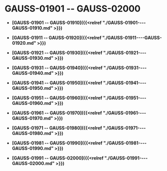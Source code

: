 # GAUSS-01901 -- GAUSS-02000<a name="ZH-CN_TOPIC_0302073341"></a>

-   **[GAUSS-01901 -- GAUSS-01910]({{<relref "./GAUSS-01901----GAUSS-01910.md" >}})**  

-   **[GAUSS-01911 -- GAUSS-01920]({{<relref "./GAUSS-01911----GAUSS-01920.md" >}})**  

-   **[GAUSS-01921 -- GAUSS-01930]({{<relref "./GAUSS-01921----GAUSS-01930.md" >}})**  

-   **[GAUSS-01931 -- GAUSS-01940]({{<relref "./GAUSS-01931----GAUSS-01940.md" >}})**  

-   **[GAUSS-01941 -- GAUSS-01950]({{<relref "./GAUSS-01941----GAUSS-01950.md" >}})**  

-   **[GAUSS-01951 -- GAUSS-01960]({{<relref "./GAUSS-01951----GAUSS-01960.md" >}})**  

-   **[GAUSS-01961 -- GAUSS-01970]({{<relref "./GAUSS-01961----GAUSS-01970.md" >}})**  

-   **[GAUSS-01971 -- GAUSS-01980]({{<relref "./GAUSS-01971----GAUSS-01980.md" >}})**  

-   **[GAUSS-01981 -- GAUSS-01990]({{<relref "./GAUSS-01981----GAUSS-01990.md" >}})**  

-   **[GAUSS-01991 -- GAUSS-02000]({{<relref "./GAUSS-01991----GAUSS-02000.md" >}})**  


